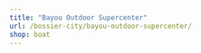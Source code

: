 ```yaml
---
title: "Bayou Outdoor Supercenter"
url: /bossier-city/bayou-outdoor-supercenter/
shop: boat
---
```

